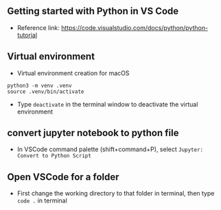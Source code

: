 
## Getting started with Python in VS Code

- Reference link: https://code.visualstudio.com/docs/python/python-tutorial

## Virtual environment

- Virtual environment creation for macOS

```
python3 -m venv .venv
source .venv/bin/activate
```

- Type `deactivate` in the terminal window to deactivate the virtual environment

## convert jupyter notebook to python file 

- In VSCode command palette (shift+command+P), select `Jupyter: Convert to Python Script`

## Open VSCode for a folder

- First change the working directory to that folder in terminal, then type `code .` in terminal
